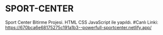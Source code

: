 # SPORT-CENTER
Sport Center Bitirme Projesi.
HTML CSS JavaScript ile yapıldı.
#Canlı Linki:
https://670bca6e68175275c191a1b3--powerfull-sportcenter.netlify.app/

